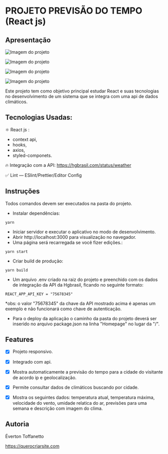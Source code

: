 # PROJETO PREVISÃO DO TEMPO (React js)

## Apresentação

![Imagem do projeto](https://raw.githubusercontent.com/querocriarsite/temperatura/master/prints/1.png)

![Imagem do projeto](https://raw.githubusercontent.com/querocriarsite/temperatura/master/prints/2.png)

![Imagem do projeto](https://raw.githubusercontent.com/querocriarsite/temperatura/master/prints/3.png)

![Imagem do projeto](https://raw.githubusercontent.com/querocriarsite/temperatura/master/prints/4.png)

Este projeto tem como objetivo principal estudar React e suas tecnologias no
desenvolvimento de um sistema que se integra com uma api de dados climáticos.

## Tecnologias Usadas:

⚛ React js :

- context api,
- hooks,
- axios,
- styled-componets.

🔥 Integração com a API: https://hgbrasil.com/status/weather

✅ Lint — ESlint/Prettier/Editor Config

## Instruções

Todos comandos devem ser executados na pasta do projeto.

- Instalar dependências:

```
yarn
```

- Iniciar servidor e executar o aplicativo no modo de desenvolvimento.
- Abrir http://localhost:3000 para visualização no navegador.
- Uma página será recarregada se você fizer edições.:

```
yarn start
```

- Criar build de produção:

```
yarn build
```

- Um arquivo .env criado na raiz do projeto e preenchido com os dados de integração da API da Hgbrasil, ficando no seguinte formato:

```
REACT_APP_API_KEY = "75678345"
```

*obs: o valor "75678345" da chave da API mostrado acima é apenas um exemplo e não funcionará como chave de autenticação.

- Para o deploy da aplicação o caminho da pasta do projeto deverá ser inserido
  no arquivo package.json na linha "Homepage" no lugar da "/".

## Features

- [x] Projeto responsivo.

- [x] Integrado com api.

- [x] Mostra automaticamente a previsão do tempo para a cidade do visitante de
  acordo ip e geolocalização.

- [x] Permite consultar dados de climáticos buscando por cidade.

- [x] Mostra os seguintes dados: temperatura atual, temperatura máxima, velocidade do vento, umidade relatica do ar, previsões para uma semana e descrição com imagem do clima.

## Autoria

Éverton Toffanetto

https://querocriarsite.com
